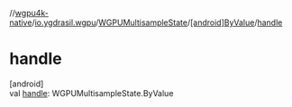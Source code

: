 //[wgpu4k-native](../../../../index.md)/[io.ygdrasil.wgpu](../../index.md)/[WGPUMultisampleState](../index.md)/[[android]ByValue](index.md)/[handle](handle.md)

# handle

[android]\
val [handle](handle.md): WGPUMultisampleState.ByValue